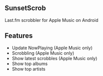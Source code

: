 ## SunsetScrob

Last.fm scrobbler for Apple Music on Android

## Features
- Update NowPlaying (Apple Music only)
- Scrobbling (Apple Music only)
- Show latest scrobbles (Apple Music only)
- Show top albums
- Show top artists
